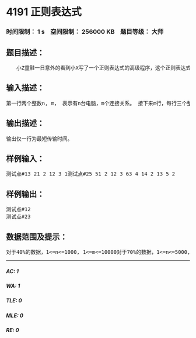 # 4191 正则表达式   
### 时间限制： 1 s&nbsp;&nbsp;&nbsp;&nbsp;空间限制： 256000 KB&nbsp;&nbsp;&nbsp;&nbsp;题目等级： 大师  
## 题目描述：  

<pre>
　　小Z童鞋一日意外的看到小X写了一个正则表达式的高级程序，这个正则表达式程序仅仅由字符“0”,“1”，“.”和“*”构成，但是他能够匹配出所有在OJ上都AC的程序的核心代码！小Z大为颇感好奇，于是他决定入侵小X的电脑上去获得这个正则表达式的高级程序。 　　在Internet网络中的每台电脑并不是直接一对一连通的，而是某些电脑之间存在单向的网络连接，也就是说存在A到B的连接不一定存在B到A的连接，并且有些连接传输速度很快，有些则很慢，所以不同连接传输所花的时间是有大有小的。另外，如果存在A到B的连接的同时也存在B到A的连接的话，那么A和B实际上处于同一局域网内，可以通过本地传输，这样花费的传输时间为0。 　　现在小Z告诉你整个网络的构成情况，他希望知道从他的电脑（编号为1），到小X的电脑（编号为n）所需要的最短传输时间。
</pre>
  
  
## 输入描述：  

<pre>
第一行两个整数n, m， 表示有n台电脑，m个连接关系。 接下来m行，每行三个整数u,v,w，表示从电脑u到电脑v传输信息的时间为w。
</pre>
  
  
## 输出描述：  

<pre>
输出仅一行为最短传输时间。
</pre>
  
  
## 样例输入：  

<pre>
测试点#13 21 2 12 3 1测试点#25 51 2 12 3 63 4 14 2 13 5 2
</pre>
  
  
## 样例输出：  

<pre>
测试点#12  
测试点#23
</pre>
  
  
## 数据范围及提示：  

<pre>
对于40%的数据，1<=n<=1000, 1<=m<=10000对于70%的数据，1<=n<=5000, 1<=m<=100000对于100%的数据，1<=n<=200000, 1<=m<=1000000
</pre>
  
  
***  

##### AC: 1  
##### WA: 1  
##### TLE: 0  
##### MLE: 0  
##### RE: 0  
